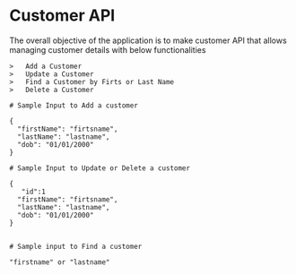 
# Customer API 
The overall objective of the application is to make customer API that allows managing customer details with below functionalities
```
>	Add a Customer
>	Update a Customer
>	Find a Customer by Firts or Last Name
>	Delete a Customer

# Sample Input to Add a customer

{
  "firstName": "firtsname",
  "lastName": "lastname",
  "dob": "01/01/2000"
}

# Sample Input to Update or Delete a customer

{
   "id":1
  "firstName": "firtsname",
  "lastName": "lastname",
  "dob": "01/01/2000"
}


# Sample input to Find a customer

"firstname" or "lastname"
